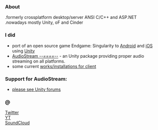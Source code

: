 ### About
.formerly crossplatform desktop/server ANSI C/C++ and ASP.NET  
.nowadays mostly Unity, oF and Cinder 

### I did
- port of an open source game Endgame: Singularity to [Android](https://play.google.com/store/apps/details?id=com.r6appz.ESII&hl=en) and [iOS](https://itunes.apple.com/app/endgame-singularity-ii/id491983886?mt=8) using [Unity](http://unity3d.com/)  
- [AudioStream _--====--_](https://www.assetstore.unity3d.com/#!/content/65411) - an Unity package providing proper audio streaming on all platforms.  
- some current [works/installations for client](https://www.youtube.com/channel/UCVdrkPBPUXeglvUY4hqOydA)  
  


### Support for AudioStream:
- [please see Unity forums](http://forum.unity3d.com/threads/audiostream-an-audio-streaming-solution-for-all-and-everywhere.412029/)

  

### @
[Twitter](http://twitter.com/r618)  
[YT](https://www.youtube.com/channel/UCacmsEiwn3EGxqunXwibAsw)  
[SoundCloud](https://soundcloud.com/r618)  
